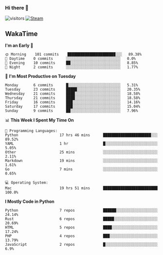 ### Hi there 👋

![visitors](https://visitor-badge.glitch.me/badge?page_id=zhourunlai)
[![Steam](https://img.shields.io/badge/dynamic/json?url=https%3A%2F%2Fapi.swo.moe%2Fstats%2Fsteamgames%2F76561198285156854&query=count&color=0b1a37&label=Steam&labelColor=134375&logo=steam&suffix=+games&cacheSeconds=3600)](http://steamcommunity.com/profiles/76561198285156854)

## WakaTime
<!--START_SECTION:waka-->
**I'm an Early 🐤** 

```text
🌞 Morning    101 commits    ██████████████████████░░░   89.38% 
🌆 Daytime    0 commits      ░░░░░░░░░░░░░░░░░░░░░░░░░   0.0% 
🌃 Evening    10 commits     ██░░░░░░░░░░░░░░░░░░░░░░░   8.85% 
🌙 Night      2 commits      ░░░░░░░░░░░░░░░░░░░░░░░░░   1.77%

```
📅 **I'm Most Productive on Tuesday** 

```text
Monday       6 commits      █░░░░░░░░░░░░░░░░░░░░░░░░   5.31% 
Tuesday      23 commits     █████░░░░░░░░░░░░░░░░░░░░   20.35% 
Wednesday    21 commits     ████░░░░░░░░░░░░░░░░░░░░░   18.58% 
Thursday     21 commits     ████░░░░░░░░░░░░░░░░░░░░░   18.58% 
Friday       16 commits     ███░░░░░░░░░░░░░░░░░░░░░░   14.16% 
Saturday     17 commits     ███░░░░░░░░░░░░░░░░░░░░░░   15.04% 
Sunday       9 commits      ██░░░░░░░░░░░░░░░░░░░░░░░   7.96%

```


📊 **This Week I Spent My Time On** 

```text
💬 Programming Languages: 
Python                   17 hrs 46 mins      ██████████████████████░░░   89.52% 
YAML                     1 hr                █░░░░░░░░░░░░░░░░░░░░░░░░   5.05% 
Other                    25 mins             ░░░░░░░░░░░░░░░░░░░░░░░░░   2.11% 
Markdown                 19 mins             ░░░░░░░░░░░░░░░░░░░░░░░░░   1.61% 
Go                       7 mins              ░░░░░░░░░░░░░░░░░░░░░░░░░   0.65%

💻 Operating System: 
Mac                      19 hrs 51 mins      █████████████████████████   100.0%

```

**I Mostly Code in Python** 

```text
Python                   7 repos             ██████░░░░░░░░░░░░░░░░░░░   24.14% 
Rust                     6 repos             █████░░░░░░░░░░░░░░░░░░░░   20.69% 
HTML                     5 repos             ████░░░░░░░░░░░░░░░░░░░░░   17.24% 
PHP                      4 repos             ███░░░░░░░░░░░░░░░░░░░░░░   13.79% 
JavaScript               2 repos             █░░░░░░░░░░░░░░░░░░░░░░░░   6.9%

```



<!--END_SECTION:waka-->
